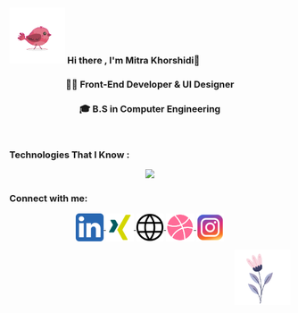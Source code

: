 
<!-- <div align="center">
  <img align="left" src="./bird.gif" width="100" height="100"/>
  <h1 align ="center"> Hi there , I'm Mitra Khorshidi👋</h1>
</div> -->
### <picture><img src = "./bird.gif" width = 100px></picture> Hi there , I'm Mitra Khorshidi👋 
<h3 align="center">👩‍💻 Front-End Developer & UI Designer</h3>
<h3 align="center"> 🎓 B.S in Computer Engineering</h3>
<br/>



<h3 align="left"> Technologies That I Know : </h3>
<p align="center">
  <img src="https://skillicons.dev/icons?i=nextjs,react,js,ts,tailwind,css,html,mysql,mongodb,git,github,xd,figma,wordpress" />
</p>

<h3 align="left">Connect with me:</h3>
<p align="center">
  <a href="https://linkedin.com/in/mitrakh" target="_blank">
    <img align="center" src="./linkedin.svg" alt="LinkedIn" height="50" width="50" />
  </a>
  <a href="https://www.xing.com/profile/Mitra_Khorshidi/cv" target="_blank">
    <img align="center" src="./xing.svg" alt="Xing" height="50" width="50" />
  </a>
  <a href="https://www.imitra.ir" target="_blank">
    <img align="center" src="./portfolio.svg" alt="Portfolio" height="50" width="50" />
  </a>
  <a href="https://dribbble.com/imitra" target="_blank">
    <img align="center" src="./dribbble.svg" alt="Dribbble" height="50" width="50" />
  </a>
  <a href="https://instagram.com/imitra.ir" target="_blank">
    <img align="center" src="./instagram.svg" alt="Instagram" height="50" width="50" />
  </a>
</p>
  <img align="right" src="./flower.gif" width="100" height="100"/>
